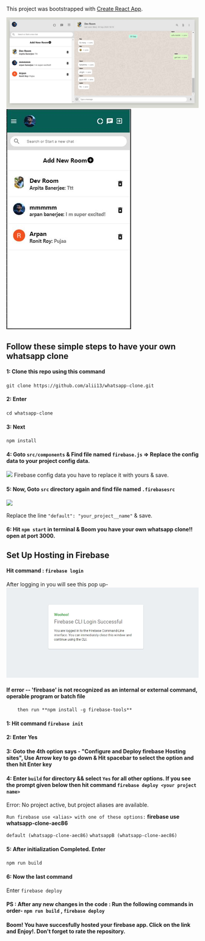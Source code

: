 This project was bootstrapped with [Create React App](https://github.com/facebook/create-react-app).

![](app_image.JPG)
![](app_image1.JPG)
## Follow these simple steps to have your own whatsapp clone

#### 1: Clone this repo using this command 
`git clone https://github.com/alii13/whatsapp-clone.git`

#### 2: Enter 
`cd whatsapp-clone`

#### 3: Next
`npm install`

#### 4: Goto `src/components` & Find file named `firebase.js` => Replace the config data to your project config data.

![](https://i.ibb.co/DLS72Py/final.png)
Firebase config data you have to replace it with yours & save.

#### 5: Now, Goto `src` directory again and find file named `.firebasesrc`
![](https://i.ibb.co/zhPvYpc/firebasesrc.png)

Replace the line `"default": "your_project__name"` & save.

#### 6: Hit `npm start` in terminal & Boom you have your own whatsapp clone!!  open at port 3000.




## Set Up Hosting in Firebase
####  Hit command : `firebase login `
After logging in you will see this pop up-
![](firebase_login_success.JPG)

####    If error -- 'firebase' is not recognized as an internal or external command, operable program or batch file 
        then run **npm install -g firebase-tools**
#### 1: Hit command `firebase init`

#### 2: Enter Yes

#### 3: Goto the 4th option says - "Configure and Deploy firebase Hosting sites", Use Arrow key to go down & Hit spacebar to select the option and then hit Enter key

#### 4: Enter `build` for directory && select `Yes` for all other options. If you see the prompt given below then hit command `firebase deploy <your project name>`
  Error: No project active, but project aliases are available.

  `Run firebase use <alias> with one of these options:` **firebase use whatsapp-clone-aec86**

  `default (whatsapp-clone-aec86)`
  `whatsappB (whatsapp-clone-aec86)`
  

#### 5: After initialization Completed. Enter 
`npm run build`

#### 6: Now the last command
Enter `firebase deploy`

#### PS : After any new changes in the code : Run the following commands in order- `npm run build` , `firebase deploy`

#### Boom! You have succesfully hosted your firebase app. Click on the link and Enjoy!. Don't forget to rate the repository.
